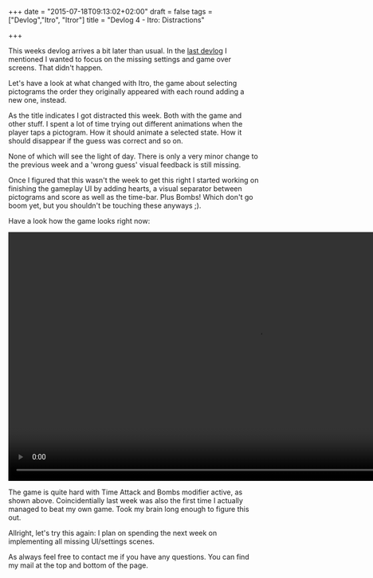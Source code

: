 +++
date = "2015-07-18T09:13:02+02:00"
draft = false
tags = ["Devlog","Itro", "Itror"]
title = "Devlog 4 - Itro: Distractions"

+++

This weeks devlog arrives a bit later than usual. In the [last devlog](https://markusbodner.com/2015/07/07/devlog-3---itro-eye-candy-it/) I mentioned I wanted to focus on the missing settings and game over screens. That didn't happen.

Let's have a look at what changed with Itro, the game about selecting pictograms the order they originally appeared with each round adding a new one, instead.

As the title indicates I got distracted this week. Both with the game and other stuff. I spent a lot of time trying out different animations when the player taps a pictogram. How it should animate a selected state. How it should disappear if the guess was correct and so on.

None of which will see the light of day. There is only a very minor change to the previous week and a 'wrong guess' visual feedback is still missing.

Once I figured that this wasn't the week to get this right I started working on finishing the gameplay UI by adding hearts, a visual separator between pictograms and score as well as the time-bar. Plus Bombs! Which don't go boom yet, but you shouldn't be touching these anyways ;).

Have a look how the game looks right now:

<video src="/media/videos/devlog4.mp4" autoplay loop height="500">
  Your browser does not support the <code>video</code> element. <a href="/media/videos/devlog4.mp4">Download it instead</a>.
</video>

The game is quite hard with Time Attack and Bombs modifier active, as shown above. Coincidentially last week was also the first time I actually managed to beat my own game. Took my brain long enough to figure this out.

Allright, let's try this again: I plan on spending the next week on implementing all missing UI/settings scenes.

As always feel free to contact me if you have any questions. You can find my mail at the top and bottom of the page.
